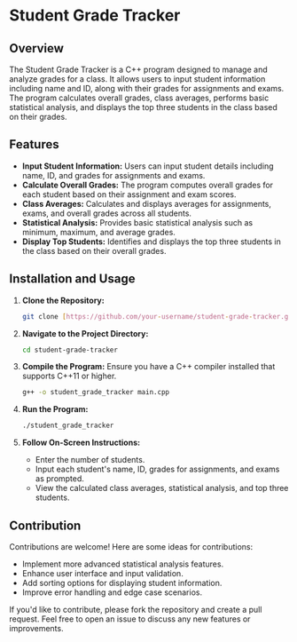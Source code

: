 # Student Grade Tracker

## Overview

The Student Grade Tracker is a C++ program designed to manage and analyze grades for a class. It allows users to input student information including name and ID, along with their grades for assignments and exams. The program calculates overall grades, class averages, performs basic statistical analysis, and displays the top three students in the class based on their grades.

## Features

- **Input Student Information:** Users can input student details including name, ID, and grades for assignments and exams.
- **Calculate Overall Grades:** The program computes overall grades for each student based on their assignment and exam scores.
- **Class Averages:** Calculates and displays averages for assignments, exams, and overall grades across all students.
- **Statistical Analysis:** Provides basic statistical analysis such as minimum, maximum, and average grades.
- **Display Top Students:** Identifies and displays the top three students in the class based on their overall grades.

## Installation and Usage

1. **Clone the Repository:**
   ```bash
   git clone [https://github.com/your-username/student-grade-tracker.git](https://github.com/pratik-1732/student-grade-tracker.git)
   ```

2. **Navigate to the Project Directory:**
   ```bash
   cd student-grade-tracker
   ```

3. **Compile the Program:**
   Ensure you have a C++ compiler installed that supports C++11 or higher.
   ```bash
   g++ -o student_grade_tracker main.cpp
   ```

4. **Run the Program:**
   ```bash
   ./student_grade_tracker
   ```

5. **Follow On-Screen Instructions:**
   - Enter the number of students.
   - Input each student's name, ID, grades for assignments, and exams as prompted.
   - View the calculated class averages, statistical analysis, and top three students.

## Contribution

Contributions are welcome! Here are some ideas for contributions:

- Implement more advanced statistical analysis features.
- Enhance user interface and input validation.
- Add sorting options for displaying student information.
- Improve error handling and edge case scenarios.

If you'd like to contribute, please fork the repository and create a pull request. Feel free to open an issue to discuss any new features or improvements.
